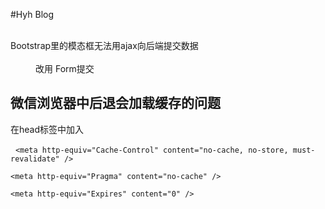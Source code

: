 


#Hyh Blog 

<dl>
  <dt>Bootstrap里的模态框无法用ajax向后端提交数据</dt>
  <dd> 改用 Form提交</dd>
</dl>

## 微信浏览器中后退会加载缓存的问题  
 在head标签中加入  
 
   `<meta http-equiv="Cache-Control" content="no-cache, no-store, must-revalidate" />`  
   
   `<meta http-equiv="Pragma" content="no-cache" />`  
   
   `<meta http-equiv="Expires" content="0" />`  
   
